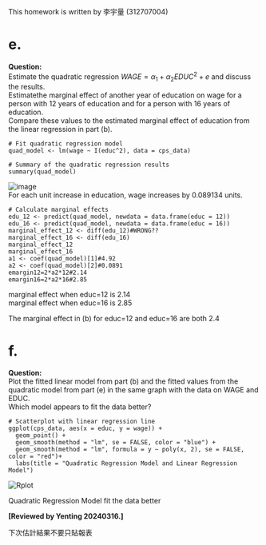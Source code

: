This homework is written by  李宇量 (312707004)
# e.  
**Question:**  
Estimate the quadratic regression $WAGE = α_1 + α_2EDUC^2 + e$ and discuss the results.  
Estimatethe marginal effect of another year of education on wage for a person with 12 years of education
and for a person with 16 years of education.   
Compare these values to the estimated marginal effect of education from the linear regression in part (b).
```{r}
# Fit quadratic regression model
quad_model <- lm(wage ~ I(educ^2), data = cps_data)

# Summary of the quadratic regression results
summary(quad_model)
```
![image](https://github.com/HWTeng-Course/202402-Financial-Econometrics/assets/102803318/7eb845f9-bc7e-4d4e-8107-57b5c13b5945)  
For each unit increase in education, wage increases by 0.089134 units.


```{r}
# Calculate marginal effects
edu_12 <- predict(quad_model, newdata = data.frame(educ = 12))
edu_16 <- predict(quad_model, newdata = data.frame(educ = 16))
marginal_effect_12 <- diff(edu_12)#WRONG??
marginal_effect_16 <- diff(edu_16)
marginal_effect_12
marginal_effect_16
a1 <- coef(quad_model)[1]#4.92
a2 <- coef(quad_model)[2]#0.0891
emargin12=2*a2*12#2.14
emargin16=2*a2*16#2.85
```
marginal effect when educ=12 is 2.14  
marginal effect when educ=16 is 2.85

The marginal effect in (b) for educ=12 and educ=16 are both 2.4  

# f.  
**Question:**  
Plot the fitted linear model from part (b) and the fitted values from the quadratic model from
part (e) in the same graph with the data on WAGE and EDUC.  
Which model appears to fit the data better?
```{r}
# Scatterplot with linear regression line
ggplot(cps_data, aes(x = educ, y = wage)) +
  geom_point() +
  geom_smooth(method = "lm", se = FALSE, color = "blue") +
  geom_smooth(method = "lm", formula = y ~ poly(x, 2), se = FALSE, color = "red")+
  labs(title = "Quadratic Regression Model and Linear Regression Model")
```
![Rplot](https://github.com/HWTeng-Course/202402-Financial-Econometrics/assets/102803318/28fd7fb3-104d-454b-a4f4-f070bd8d4bf1)

Quadratic Regression Model fit the data better

**[Reviewed by Yenting 20240316.]** 

下次估計結果不要只貼報表
